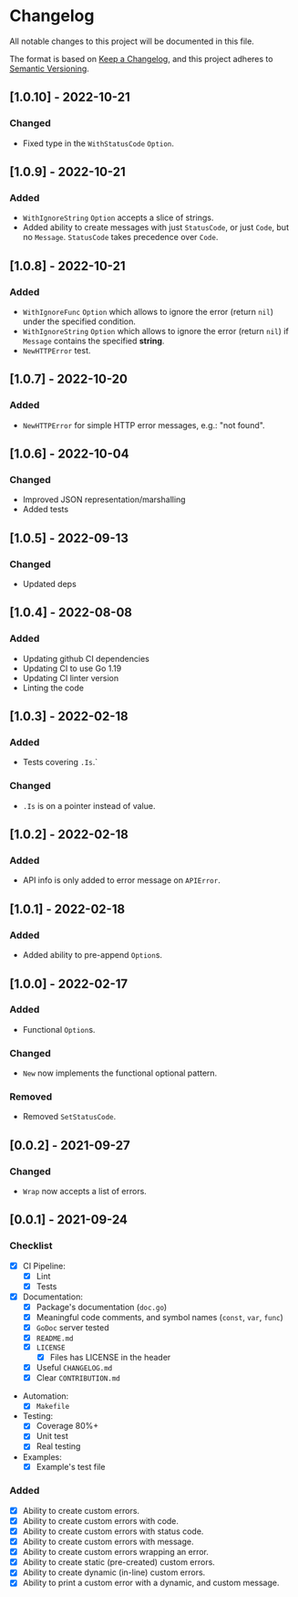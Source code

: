 # Changelog

All notable changes to this project will be documented in this file.

The format is based on [Keep a Changelog](https://keepachangelog.com/en/1.0.0/),
and this project adheres to [Semantic Versioning](https://semver.org/spec/v2.0.0.html).

## [1.0.10] - 2022-10-21
### Changed
- Fixed type in the `WithStatusCode` `Option`.

## [1.0.9] - 2022-10-21
### Added
- `WithIgnoreString` `Option` accepts a slice of strings.
- Added ability to create messages with just `StatusCode`, or just `Code`, but no `Message`. `StatusCode` takes precedence over `Code`.

## [1.0.8] - 2022-10-21
### Added
- `WithIgnoreFunc` `Option` which allows to ignore the error (return `nil`) under the specified condition.
- `WithIgnoreString` `Option` which allows to ignore the error (return `nil`) if `Message` contains the specified **string**.
- `NewHTTPError` test.

## [1.0.7] - 2022-10-20
### Added
- `NewHTTPError` for simple HTTP error messages, e.g.: "not found".

## [1.0.6] - 2022-10-04
### Changed
- Improved JSON representation/marshalling
- Added tests

## [1.0.5] - 2022-09-13
### Changed
- Updated deps

## [1.0.4] - 2022-08-08
### Added
- Updating github CI dependencies
- Updating CI to use Go 1.19
- Updating CI linter version
- Linting the code

## [1.0.3] - 2022-02-18
### Added
- Tests covering `.Is`.`

### Changed
- `.Is` is on a pointer instead of value.

## [1.0.2] - 2022-02-18
### Added
- API info is only added to error message on `APIError`.

## [1.0.1] - 2022-02-18
### Added
- Added ability to pre-append `Option`s.

## [1.0.0] - 2022-02-17
### Added
- Functional `Option`s.

### Changed
- `New` now implements the functional optional pattern.

### Removed
- Removed `SetStatusCode`.

## [0.0.2] - 2021-09-27
### Changed
- `Wrap` now accepts a list of errors.

## [0.0.1] - 2021-09-24
### Checklist
- [x] CI Pipeline:
  - [x] Lint
  - [x] Tests
- [x] Documentation:
  - [x] Package's documentation (`doc.go`)
  - [x] Meaningful code comments, and symbol names (`const`, `var`, `func`)
  - [x] `GoDoc` server tested
  - [x] `README.md`
  - [x] `LICENSE`
    - [x] Files has LICENSE in the header
  - [x] Useful `CHANGELOG.md`
  - [x] Clear `CONTRIBUTION.md`
- Automation:
  - [x] `Makefile`
- Testing:
  - [x] Coverage 80%+
  - [x] Unit test
  - [x] Real testing
- Examples:
  - [x] Example's test file

### Added
- [x] Ability to create custom errors.
- [x] Ability to create custom errors with code.
- [x] Ability to create custom errors with status code.
- [x] Ability to create custom errors with message.
- [x] Ability to create custom errors wrapping an error.
- [x] Ability to create static (pre-created) custom errors.
- [x] Ability to create dynamic (in-line) custom errors.
- [x] Ability to print a custom error with a dynamic, and custom message.
